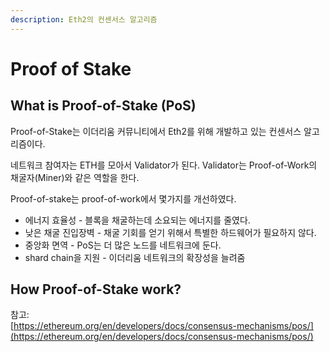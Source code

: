 ```yaml
---
description: Eth2의 컨센서스 알고리즘
---
```


# Proof of Stake

## What is Proof-of-Stake \(PoS\)

Proof-of-Stake는 이더리움 커뮤니티에서 Eth2를 위해 개발하고 있는 컨센서스 알고리즘이다.

네트워크 참여자는 ETH를 모아서 Validator가 된다. Validator는 Proof-of-Work의 채굴자\(Miner\)와 같은 역할을 한다.

Proof-of-stake는 proof-of-work에서 몇가지를 개선하였다.

* 에너지 효율성 - 블록을 채굴하는데 소요되는 에너지를 줄였다.
* 낮은 채굴 진입장벽 - 채굴 기회를 얻기 위해서 특별한 하드웨어가 필요하지 않다.
* 중앙화 면역 - PoS는 더 많은 노드를 네트워크에 둔다.
* shard chain을 지원 - 이더리움 네트워크의 확장성을 늘려줌 

## How Proof-of-Stake work?



참고:  
[https://ethereum.org/en/developers/docs/consensus-mechanisms/pos/](https://ethereum.org/en/developers/docs/consensus-mechanisms/pos/)

